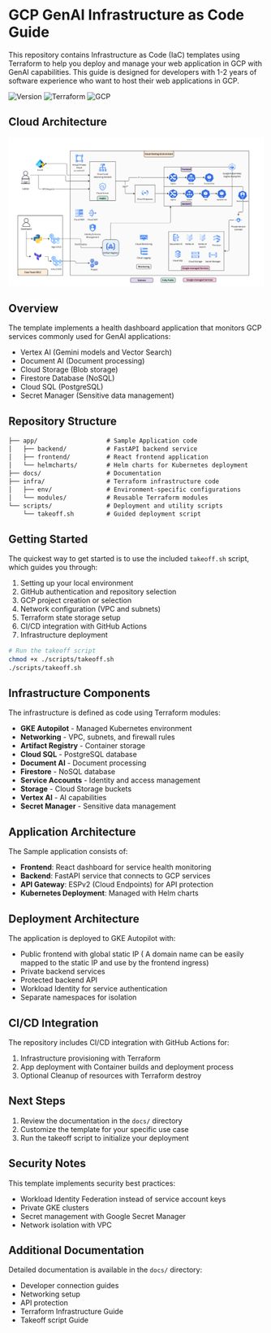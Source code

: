 # GCP GenAI Infrastructure as Code Guide

This repository contains Infrastructure as Code (IaC) templates using Terraform to help you deploy and manage your web application in GCP with GenAI capabilities. This guide is designed for developers with 1-2 years of software experience who want to host their web applications in GCP.

![Version](https://img.shields.io/badge/version-1.0.0-blue)
![Terraform](https://img.shields.io/badge/terraform-%3E%3D1.0.0-blueviolet)
![GCP](https://img.shields.io/badge/gcp-in_progress-green)


## Cloud Architecture

![Cloud Architecture](/docs/Cloud.png)

## Overview

The template implements a health dashboard application that monitors GCP services commonly used for GenAI applications:

- Vertex AI (Gemini models and Vector Search)
- Document AI (Document processing)
- Cloud Storage (Blob storage)
- Firestore Database (NoSQL)
- Cloud SQL (PostgreSQL)
- Secret Manager (Sensitive data management)

## Repository Structure

```
├── app/                   # Sample Application code
│   ├── backend/           # FastAPI backend service
│   ├── frontend/          # React frontend application
│   └── helmcharts/        # Helm charts for Kubernetes deployment
├── docs/                  # Documentation
├── infra/                 # Terraform infrastructure code
│   ├── env/               # Environment-specific configurations
│   └── modules/           # Reusable Terraform modules
└── scripts/               # Deployment and utility scripts
    └── takeoff.sh         # Guided deployment script
```

## Getting Started

The quickest way to get started is to use the included `takeoff.sh` script, which guides you through:

1. Setting up your local environment
2. GitHub authentication and repository selection
3. GCP project creation or selection
4. Network configuration (VPC and subnets)
5. Terraform state storage setup
6. CI/CD integration with GitHub Actions
7. Infrastructure deployment

```bash
# Run the takeoff script
chmod +x ./scripts/takeoff.sh
./scripts/takeoff.sh
```

## Infrastructure Components

The infrastructure is defined as code using Terraform modules:

- **GKE Autopilot** - Managed Kubernetes environment
- **Networking** - VPC, subnets, and firewall rules
- **Artifact Registry** - Container storage
- **Cloud SQL** - PostgreSQL database
- **Document AI** - Document processing 
- **Firestore** - NoSQL database
- **Service Accounts** - Identity and access management
- **Storage** - Cloud Storage buckets
- **Vertex AI** - AI capabilities
- **Secret Manager** - Sensitive data management

## Application Architecture

The Sample application consists of:

- **Frontend**: React dashboard for service health monitoring 
- **Backend**: FastAPI service that connects to GCP services
- **API Gateway**: ESPv2 (Cloud Endpoints) for API protection
- **Kubernetes Deployment**: Managed with Helm charts

## Deployment Architecture

The application is deployed to GKE Autopilot with:

- Public frontend with global static IP ( A domain name can be easily mapped to the static IP and use by the frontend ingress)
- Private backend services   
- Protected backend API
- Workload Identity for service authentication
- Separate namespaces for isolation

## CI/CD Integration

The repository includes CI/CD integration with GitHub Actions for:

1. Infrastructure provisioning with Terraform
2. App deployment with Container builds and deployment process
3. Optional Cleanup of resources with Terraform destroy

## Next Steps

1. Review the documentation in the `docs/` directory
2. Customize the template for your specific use case
3. Run the takeoff script to initialize your deployment


## Security Notes

This template implements security best practices:

- Workload Identity Federation instead of service account keys
- Private GKE clusters
- Secret management with Google Secret Manager
- Network isolation with VPC

## Additional Documentation

Detailed documentation is available in the `docs/` directory:

- Developer connection guides
- Networking setup
- API protection
- Terraform Infrastructure Guide
- Takeoff script Guide

